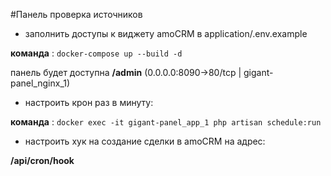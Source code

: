 #Панель проверка источников

+ заполнить доступы к виджету amoCRM в application/.env.example

**команда** : `docker-compose up --build -d`

панель будет доступна **/admin** (0.0.0.0:8090->80/tcp | gigant-panel_nginx_1)

+ настроить крон раз в минуту:

**команда** : `docker exec -it gigant-panel_app_1 php artisan schedule:run`

+ настроить хук на создание сделки в amoCRM на адрес: 

**/api/cron/hook**

